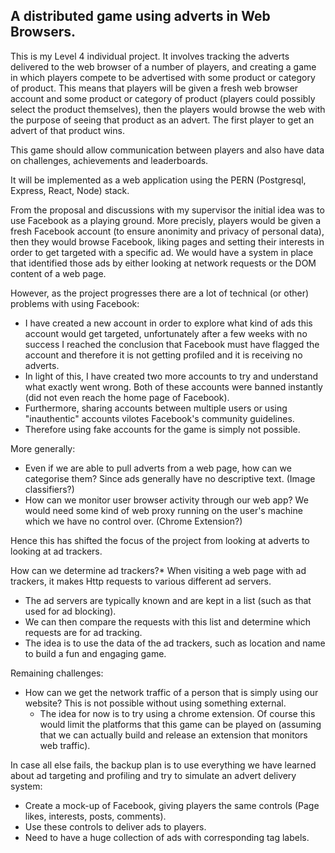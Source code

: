 ## A distributed game using adverts in Web Browsers.

This is my Level 4 individual project. It involves tracking the adverts delivered to the web browser of a number of players, 
and creating a game in which players compete to be advertised with some product or category of product.
This means that players will be given a fresh web browser account and some product or category of product (players could possibly
select the product themselves), then the players would browse the web with the purpose of seeing that product as an advert.
The first player to get an advert of that product wins.

This game should allow communication between players and also have data on challenges, achievements and leaderboards.

It will be implemented as a web application using the PERN (Postgresql, Express, React, Node) stack. 


From the proposal and discussions with my supervisor the initial idea was to use Facebook as a playing ground.
More precisly, players would be given a fresh Facebook account (to ensure anonimity and privacy of personal data),
then they would browse Facebook, liking pages and setting their interests in order to get targeted with a specific ad.
We would have a system in place that identified those ads by either looking at network requests or the DOM content of a web page.

However, as the project progresses there are a lot of technical (or other) problems with using Facebook:
* I have created a new account in order to explore what kind of ads this account would get targeted, unfortunately after a few weeks with no success I reached the conclusion that Facebook must have flagged the account and therefore it is not getting profiled and it is receiving no adverts.
* In light of this, I have created two more accounts to try and understand what exactly went wrong. Both of these accounts were banned instantly (did not even reach the home page of Facebook).
* Furthermore, sharing accounts between multiple users or using "inauthentic" accounts vilotes Facebook's community guidelines.
* Therefore using fake accounts for the game is simply not possible.

More generally:
* Even if we are able to pull adverts from a web page, how can we categorise them? Since ads generally have no descriptive text. (Image classifiers?)
* How can we monitor user browser activity through our web app? We would need some kind of web proxy running on the user's machine which we have no control over. (Chrome Extension?)

Hence this has shifted the focus of the project from looking at adverts to looking at ad trackers.

How can we determine ad trackers?* When visiting a web page with ad trackers, it makes Http requests to various different ad servers.
* The ad servers are typically known and are kept in a list (such as that used for ad blocking).
* We can then compare the requests with this list and determine which requests are for ad tracking.
* The idea is to use the data of the ad trackers, such as location and name to build a fun and engaging game.

Remaining challenges:
* How can we get the network traffic of a person that is simply using our website? This is not possible without using something external.
    * The idea for now is to try using a chrome extension. Of course this would limit the platforms that this game can be played on (assuming that we can actually build and release an extension that monitors web traffic).

In case all else fails, the backup plan is to use everything we have learned about ad targeting and profiling and try to simulate an advert delivery system:
* Create a mock-up of Facebook, giving players the same controls (Page likes, interests, posts, comments).
* Use these controls to deliver ads to players.
* Need to have a huge collection of ads with corresponding tag labels.


